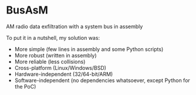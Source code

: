 # BusAsM
AM radio data exfiltration with a system bus in assembly

To put it in a nutshell, my solution was:
* More simple (few lines in assembly and some Python scripts)
* More robust (written in assembly)
* More reliable (less collisions)
* Cross-platform (Linux/Windows/BSD)
* Hardware-independent (32/64-bit/ARM)
* Software-independent (no dependencies whatsoever, except Python for the PoC)
